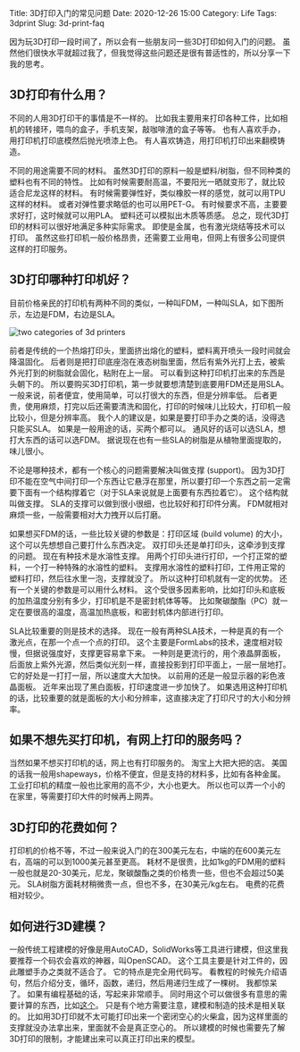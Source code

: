 Title: 3D打印入门的常见问题
Date: 2020-12-26 15:00
Category: Life
Tags: 3dprint
Slug: 3d-print-faq

因为玩3D打印一段时间了，所以会有一些朋友问一些3D打印如何入门的问题。
虽然他们很快水平就超过我了，但我觉得这些问题还是很有普适性的，所以分享一下我的思考。

## 3D打印有什么用？

不同的人用3D打印干的事情是不一样的。
比如我主要用来打印各种工件，比如相机的转接环，喂鸟的盒子，手机支架，敲咖啡渣的盒子等等。
也有人喜欢手办，用打印机打印底模然后抛光喷漆上色。
有人喜欢铸造，用打印机打印出来翻模铸造。

不同的用途需要不同的材料。
虽然3D打印的原料一般是塑料/树脂，但不同种类的塑料也有不同的特性。
比如有时候需要耐高温，不要阳光一晒就变形了，就比较适合尼龙这样的材料。
有时候需要弹性好，类似橡胶一样的感觉，就可以用TPU这样的材料。
或者对弹性要求略低的也可以用PET-G。
有时候要求不高，主要要求好打，这时候就可以用PLA。
塑料还可以模拟出木质等质感。
总之，现代3D打印的材料可以很好地满足多种实际需求。
即使是金属，也有激光烧结等技术可以打印。
虽然这些打印机一般价格昂贵，还需要工业用电，但网上有很多公司提供这样的打印服务。

## 3D打印哪种打印机好？

目前价格亲民的打印机有两种不同的类似，一种叫FDM，一种叫SLA，如下图所示，左边是FDM，右边是SLA。

![two categories of 3d printers](/images/3d-printer-models.jpg)

前者是传统的一个热熔打印头，里面挤出熔化的塑料，塑料离开喷头一段时间就会降温固化。
后者则是把打印底座泡在液态树脂里面，然后有紫外光打上去，被紫外光打到的树脂就会固化，粘附在上一层。
可以看到这种打印机打出来的东西是头朝下的。
所以要购买3D打印机，第一步就要想清楚到底要用FDM还是用SLA。
一般来说，前者便宜，使用简单，可以打很大的东西，但是分辨率低。
后者更贵，使用麻烦，打完以后还需要清洗和固化，打印的时候味儿比较大，打印机一般比较小，但是分辨率高。
我个人的建议是，如果是要打印手办之类的话，没得选只能买SLA。
如果是一般用途的话，买两个都可以。
通风好的话可以选SLA，想打大东西的话可以选FDM。
据说现在也有一些SLA的树脂是从植物里面提取的，味儿很小。

不论是哪种技术，都有一个核心的问题需要解决叫做支撑 (support)。
因为3D打印不能在空气中间打印一个东西让它悬浮在那里，所以要打印一个东西之前一定需要下面有一个结构撑着它（对于SLA来说就是上面要有东西拉着它）。
这个结构就叫做支撑。
SLA的支撑可以做到很小很细，也比较好和打印件分离。
FDM就相对麻烦一些，一般需要相对大力拽开以后打磨。

如果想买FDM的话，一些比较关键的参数是：打印区域 (build volume) 的大小，这个可以先想想自己要打什么东西决定。
双打印头还是单打印头，这牵涉到支撑的问题。
现在有种技术是水溶性支撑。
用两个打印头进行打印，一个打正常的塑料，一个打一种特殊的水溶性的塑料。
支撑用水溶性的塑料打印，工件用正常的塑料打印，然后往水里一泡，支撑就没了。
所以这种打印机就有一定的优势。
还有一个关键的参数是可以用什么材料。
这个受很多因素影响，比如打印头和底板的加热温度分别有多少，打印机是不是密封机体等等。
比如聚碳酸酯（PC）就一定在要很高的温度，高温加热底板，和密封机体内部进行打印。

SLA比较重要的则是技术的选择。
现在一般有两种SLA技术，一种是真的有一个激光点，在那一个点一个点的打印。
这个主要是FormLabs的技术，速度相对较慢，但据说强度好，支撑更容易拿下来。
一种则是更流行的，用个液晶屏面板，后面放上紫外光源，然后类似光刻一样，直接投影到打印平面上，一层一层地打。
它的好处是一打打一层，所以速度大大加快。
以前用的还是一般显示器的彩色液晶面板。
近年来出现了黑白面板，打印速度进一步加快了。
如果选用这种打印机的话，比较重要的就是面板的大小和分辨率，这直接决定了打印尺寸的大小和分辨率。

## 如果不想先买打印机，有网上打印的服务吗？

当然如果不想买打印机的话，网上也有打印服务的。
淘宝上大把大把的店。
美国的话我一般用shapeways，价格不便宜，但是支持的材料多，比如有各种金属。
工业打印机的精度一般也比家用的高不少，大小也更大。
所以也可以弄一个小的在家里，等需要打印大件的时候再上网弄。

## 3D打印的花费如何？

打印机的价格不等，不过一般来说入门的在300美元左右，中端的在600美元左右，高端的可以到1000美元甚至更高。
耗材不是很贵，比如1kg的FDM用的塑料一般也就是20-30美元，尼龙，聚碳酸酯之类的价格贵一些，但也不会超过50美元。
SLA树脂方面耗材稍微贵一点，但也不多，在30美元/kg左右。
电费的花费相对较少。

## 如何进行3D建模？

一般传统工程建模的好像是用AutoCAD，SolidWorks等工具进行建模，但这里我要推荐一个码农会喜欢的神器，叫OpenSCAD。
这个工具主要是针对工件的，因此雕塑手办之类就不适合了。
它的特点是完全用代码写。
看教程的时候先介绍语句，然后介绍分支，循环，函数，递归，然后用递归生成了一棵树。
我都惊呆了。
如果有编程基础的话，写起来非常顺手。
同时用这个可以做很多有意思的需要计算的东西，比如[这个](https://www.bilibili.com/video/BV1n7411J7hq)。
只是有个地方需要注意，建模和制造的技术是相关联的。
比如用3D打印就不太可能打印出来一个密闭空心的火柴盒，因为这样里面的支撑就没办法拿出来，里面就不会是真正空心的。
所以建模的时候也需要先了解3D打印的限制，才能建出来可以真正打印出来的模型。
